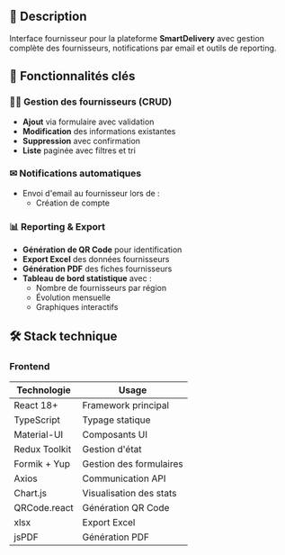 ## 📌 Description
Interface fournisseur pour la plateforme **SmartDelivery** avec gestion complète des fournisseurs, notifications par email et outils de reporting.

## 🌟 Fonctionnalités clés

### 🧑‍💻 Gestion des fournisseurs (CRUD)
- **Ajout** via formulaire avec validation
- **Modification** des informations existantes
- **Suppression** avec confirmation
- **Liste** paginée avec filtres et tri

### ✉ Notifications automatiques
- Envoi d'email au fournisseur lors de :
  - Création de compte
 
### 📊 Reporting & Export
- **Génération de QR Code** pour identification
- **Export Excel** des données fournisseurs
- **Génération PDF** des fiches fournisseurs
- **Tableau de bord statistique** avec :
  - Nombre de fournisseurs par région
  - Évolution mensuelle
  - Graphiques interactifs

## 🛠 Stack technique

### Frontend
| Technologie | Usage |
|-------------|-------|
| React 18+ | Framework principal |
| TypeScript | Typage statique |
| Material-UI | Composants UI |
| Redux Toolkit | Gestion d'état |
| Formik + Yup | Gestion des formulaires |
| Axios | Communication API |
| Chart.js | Visualisation des stats |
| QRCode.react | Génération QR Code |
| xlsx | Export Excel |
| jsPDF | Génération PDF |


